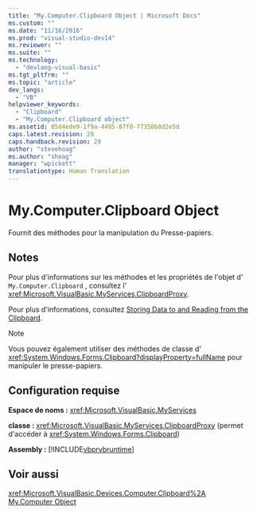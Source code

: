 ```yaml
---
title: "My.Computer.Clipboard Object | Microsoft Docs"
ms.custom: ""
ms.date: "11/16/2016"
ms.prod: "visual-studio-dev14"
ms.reviewer: ""
ms.suite: ""
ms.technology: 
  - "devlang-visual-basic"
ms.tgt_pltfrm: ""
ms.topic: "article"
dev_langs: 
  - "VB"
helpviewer_keywords: 
  - "Clipboard"
  - "My.Computer.Clipboard object"
ms.assetid: 05d4ede9-1f9a-4495-87f0-77350b8d2e5d
caps.latest.revision: 29
caps.handback.revision: 29
author: "stevehoag"
ms.author: "shoag"
manager: "wpickett"
translationtype: Human Translation
---
```

# My.Computer.Clipboard Object
Fournit des méthodes pour la manipulation du Presse\-papiers.  
  
## Notes  
 Pour plus d'informations sur les méthodes et les propriétés de l'objet d' `My.Computer.Clipboard` , consultez l' <xref:Microsoft.VisualBasic.MyServices.ClipboardProxy>.  
  
 Pour plus d'informations, consultez [Storing Data to and Reading from the Clipboard](../../../visual-basic/developing-apps/programming/computer-resources/storing-data-to-and-reading-from-the-clipboard.md).  
  
> [!NOTE]
>  Vous pouvez également utiliser des méthodes de classe d' <xref:System.Windows.Forms.Clipboard?displayProperty=fullName> pour manipuler le presse\-papiers.  
  
## Configuration requise  
 **Espace de noms :** <xref:Microsoft.VisualBasic.MyServices>  
  
 **classe :** <xref:Microsoft.VisualBasic.MyServices.ClipboardProxy> \(permet d'accéder à <xref:System.Windows.Forms.Clipboard>\)  
  
 **Assembly :** [!INCLUDE[vbprvbruntime](../../../visual-basic/language-reference/objects/includes/vbprvbruntime_md.md)]  
  
## Voir aussi  
 <xref:Microsoft.VisualBasic.Devices.Computer.Clipboard%2A>   
 [My.Computer Object](../../../visual-basic/language-reference/objects/my-computer-object.md)